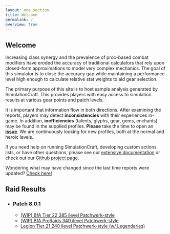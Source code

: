 ```yaml
---
layout: one_section
title: Welcome
permalink: /
overview: true
---
```

## Welcome

Increasing class synergy and the prevalence of proc-based combat modifiers have eroded the accuracy of traditional 
calculators that rely upon closed-form approximations to model very complex mechanics. The goal of this simulator is 
to close the accuracy gap while maintaining a performance level high enough to calculate relative stat weights to aid 
gear selection.

The primary purpose of this site is to host sample analysis generated by SimulationCraft. This provides players with 
easy access to simulation results at various gear points and patch levels.
      
It is important that information flow in both directions. After examining the reports, players may detect 
**inconsistencies** with their experiences in-game. In addition, <b>inefficiencies</b> (talents, glyphs, gear, 
gems, enchants) may be found in the supplied profiles. <b>Please</b> take the time to open an 
[**issue**](https://github.com/simulationcraft/simc/issues). We are continuously looking for new profiles, 
both at the normal and heroic levels.

If you need help on running SimulationCraft, developing custom actions lists, or have other questions, please see our 
[extensive documentation](https://github.com/simulationcraft/simc/wiki/StartersGuide) or check out our [Github project page](https://github.com/simulationcraft/simc).

Wondering what may have changed since the last time reports were updated? [Check here!](https://github.com/simulationcraft/simc/commits/bfa-dev)

<h2 class="toggle open">Raid Results</h2>
<div class="toggle-content">
  <ul>
    <li><h3>Patch 8.0.1</h3>
      <ul>
        <li><a href="{{ site.url }}/reports/T22_Raid.html">[WIP] BfA Tier 22 385 ilevel Patchwerk-style</a></li>
        <li><a href="{{ site.url }}/reports/PR_Raid.html">[WIP] BfA PreRaids 340 ilevel Patchwerk-style</a></li>
        <li><a href="{{ site.url }}/reports/T21_Raid.html">Legion Tier 21 240 ilevel Patchwerk-style (w/ Legendaries)</a></li>
      </ul>
    </li>
  </ul>
</div>
